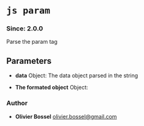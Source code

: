 


<!-- @namespace    sugar.js.docblock.tags -->

# ```js param ```
### Since: 2.0.0

Parse the param tag

## Parameters

- **data**  Object: The data object parsed in the string

- **The formated object**  Object: 




### Author
- **Olivier Bossel** <a href="mailto:olivier.bossel@gmail.com">olivier.bossel@gmail.com</a> 



